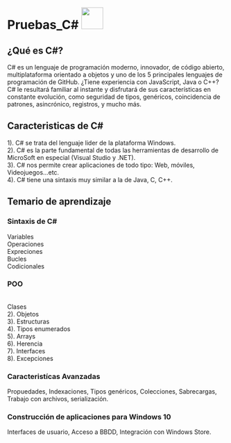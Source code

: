 # Pruebas_C# <img alt="" style="width: 50px; height: 50px;" class="" src="https://tse3.mm.bing.net/th?id=OIP.dDiDKax3YyAEQsjMXkrPoAHaHa&amp;pid=Api&amp;P=0" id="yui_3_5_1_1_1682280372914_520">

## ¿Qué es C#?

C# es un lenguaje de programación moderno, innovador, de código abierto, multiplataforma orientado a objetos y uno de los 5 principales lenguajes de programación de GitHub. ¿Tiene experiencia con JavaScript, Java o C++? C# le resultará familiar al instante y disfrutará de sus características en constante evolución, como seguridad de tipos, genéricos, coincidencia de patrones, asincrónico, registros, y mucho más.


## Caracteristicas de C#

1). C# se trata del lenguaje lider de la plataforma Windows.<br>
2). C# es la parte fundamental de todas las herramientas de desarrollo de MicroSoft en especial (Visual Studio y .NET).<br>
3). C# nos permite crear aplicaciones de todo tipo: Web, móviles, Videojuegos...etc.<br>
4). C# tiene una sintaxis muy similar a la de Java, C, C++.<br>


## Temario de aprendizaje

### Sintaxis de C#
Variables <br>
Operaciones <br>
Expreciones <br>
Bucles <br>
Codicionales <br>

### POO
<br>Clases <br>
2). Objetos <br>
3). Estructuras <br>
4). Tipos enumerados <br>
5). Arrays <br>
6). Herencia <br>
7). Interfaces <br>
8). Excepciones <br>

### Caracteristícas Avanzadas 
Propuedades, Indexaciones, Tipos genéricos, Colecciones, Sabrecargas, Trabajo con archivos, serialización.

### Construcción de aplicaciones para Windows 10
Interfaces de usuario, Acceso a BBDD, Integración con Windows Store.
  
